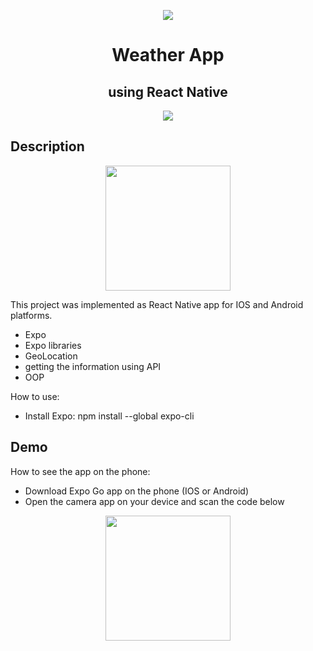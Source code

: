 <p align="center">
<img src="https://i.postimg.cc/GmrxD0sH/React-Hero.png" >
</p
>
<h1 align="center">Weather App</h1>

<h2 align="center">using React Native</h1>

<p align="center">

<img src="https://img.shields.io/badge/madeby-AnastasiaA1890-blue" >

</p>

## Description

<p align="center">
<img src="https://i.postimg.cc/BnWwwwP0/Simulator-Screen-Shot-i-Phone-13-Pro-2022-08-15-at-12-53-07.png" height="200">
</p>

This project was implemented as React Native app for IOS and Android platforms.

* Expo
* Expo libraries
* GeoLocation
* getting the information using API
* OOP

How to use:
* Install Expo: npm install --global expo-cli 

## Demo

How to see the app on the phone:
* Download Expo Go app on the phone (IOS or Android)
* Open the camera app on your device and scan the code below

<p align="center">
<img src="https://i.postimg.cc/7h0Qxgjc/2022-08-16-10-11-57-AM.png" width="200">
</p>
